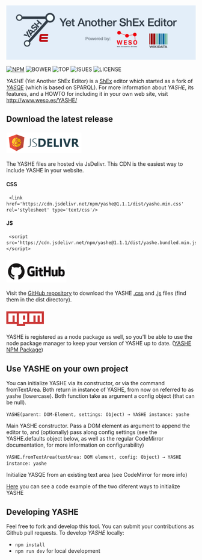 ![YASHE](./doc/imgs/yashe_logo.png)

[![NPM](https://img.shields.io/npm/v/yashe)](https://www.npmjs.org/package/yashe)
![BOWER](https://img.shields.io/bower/v/yashe?color=red)
![TOP](https://img.shields.io/github/languages/top/weso/YASHE?color=yellow)
![ISUES](https://img.shields.io/github/issues/weso/YASHE?color=green)
![LICENSE](https://img.shields.io/github/license/weso/YASHE?color=blueviolet)

*YASHE* (Yet Another ShEx Editor) is a [ShEx](http://shex.io/) editor which started as a fork of [*YASQE*](http://yasqe.yasgui.org/) (which is based on SPARQL). For more information about *YASHE*, its features, and a HOWTO
for including it in your own web site, visit http://www.weso.es/YASHE/

## Download the latest release

### ![JsDelivr](./doc/imgs/JsDelivr_logo.png)
The YASHE files are hosted via JsDelivr. This CDN is the easiest way to include YASHE in your website.

#### CSS
     <link href='https://cdn.jsdelivr.net/npm/yashe@1.1.1/dist/yashe.min.css' rel='stylesheet' type='text/css'/>
  
#### JS 
     <script src='https://cdn.jsdelivr.net/npm/yashe@1.1.1/dist/yashe.bundled.min.js'></script>



### ![Github](./doc/imgs/github_logo.png)
Visit the [GitHub repository](https://github.com/weso/YASHE) to download the YASHE [.css](./dist/yashe.min.css) and [.js](./dist/yashe.bundled.min.js) files (find them in the dist directory).  


### ![NPM](./doc/imgs/npm_logo.png)
YASHE is registered as a node package as well, so you'll be able to use the node package manager to keep your version of YASHE up to date. ([YASHE NPM Package](https://www.npmjs.com/package/yashe))


## Use YASHE on your own project
You can initialize YASHE via its constructor, or via the command fromTextArea. Both return in instance of YASHE, from now on referred to as yashe (lowercase). Both function take as argument a config object (that can be null).

`YASHE(parent: DOM-Element, settings: Object) → YASHE instance: yashe`

Main YASHE constructor. Pass a DOM element as argument to append the editor to, and (optionally) pass along config            settings (see the YASHE.defaults object below, as well as the regular CodeMirror documentation, for more information on      configurability)

`YASHE.fromTextArea(textArea: DOM element, config: Object) → YASHE instance: yashe`

Initialize YASQE from an existing text area (see CodeMirror for more info)


[Here](https://gist.github.com/mistermboy/843d5633e5408d7d79a37b890da167f3) you can see a code example of the two diferent ways to initialize YASHE

## Developing YASHE

Feel free to fork and develop this tool.  You can submit your
contributions as Github pull requests.  To develop *YASHE* locally:

* `npm install`
* `npm run dev` for local development
